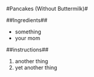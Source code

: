 #Pancakes (Without Buttermilk)#

##Ingredients##
 - something
 - your mom

##instructions##
 1. another thing
 2. yet another thing
